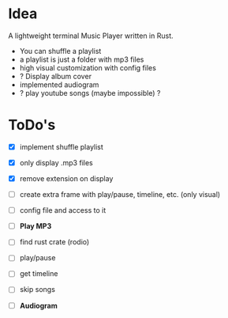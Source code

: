 # Idea
 A lightweight terminal Music Player written in Rust.

 - You can shuffle a playlist
 - a playlist is just a folder with mp3 files
 - high visual customization with config files
 - ? Display album cover
 - implemented audiogram
 - ? play youtube songs (maybe impossible) ?

# ToDo's
 - [x] implement shuffle playlist
 - [x] only display .mp3 files
 - [x] remove extension on display
 - [ ] create extra frame with play/pause, timeline, etc. (only visual)
 - [ ] config file and access to it

 - [ ] **Play MP3**
  - [ ] find rust crate (rodio)
  - [ ] play/pause
  - [ ] get timeline
  - [ ] skip songs
 
 - [ ] **Audiogram**
